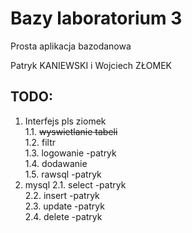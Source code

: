 # Bazy laboratorium 3


Prosta aplikacja bazodanowa


Patryk KANIEWSKI i Wojciech ZŁOMEK


## TODO:

 1. Interfejs		pls ziomek  
    1.1. ~~wyswietlanie tabeli~~  
    1.2. filtr  
    1.3. logowanie	-patryk  
    1.4. dodawanie  
    1.5. rawsql		-patryk  
2. mysql
    2.1. select		-patryk  
    2.2. insert		-patryk  
    2.3. update		-patryk  
    2.4. delete		-patryk  

